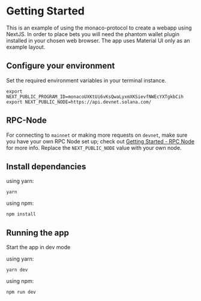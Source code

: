# Getting Started

This is an example of using the monaco-protocol to create a webapp using NextJS. In order to place bets you will need the phantom wallet plugin installed in your chosen web browser. The app uses Material UI only as an example layout. 

## Configure your environment
Set the required environment variables in your terminal instance.
```
export NEXT_PUBLIC_PROGRAM_ID=monacoUXKtUi6vKsQwaLyxmXKSievfNWEcYXTgkbCih
export NEXT_PUBLIC_NODE=https://api.devnet.solana.com/
```

## RPC-Node

For connecting to `mainnet` or making more requests on `devnet`, make sure you have your own RPC Node set up; check out [Getting Started - RPC Node](../README.md#getting-started---rpc-node) for more info. Replace the `NEXT_PUBLIC_NODE` value with your own node.

## Install dependancies

using yarn:

```
yarn
```

using npm:

```
npm install
```

## Running the app
Start the app in dev mode

using yarn:

```
yarn dev
```

using npm:

```
npm run dev
```